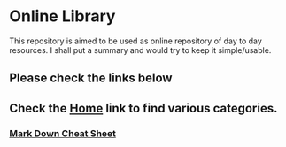 # Online Library
This repository is aimed to be used as online repository of day to day resources. I shall put a summary and would try to keep it simple/usable.

## Please check the links below

## Check the [Home](HOME.md) link to find various categories.

### [Mark Down Cheat Sheet](https://github.com/adam-p/markdown-here/wiki/Markdown-Cheatsheet)
